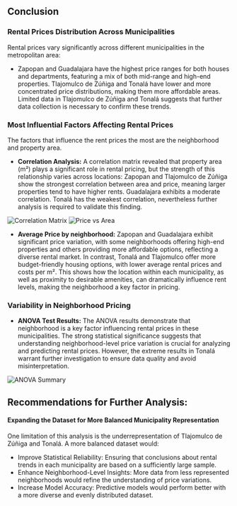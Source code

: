 ## Conclusion

### Rental Prices Distribution Across Municipalities

Rental prices vary significantly across different municipalities in the metropolitan area:

- Zapopan and Guadalajara have the highest price ranges for both houses and departments, featuring a mix of both mid-range and high-end properties.
Tlajomulco de Zúñiga and Tonalá have lower and more concentrated price distributions, making them more affordable areas.
Limited data in Tlajomulco de Zúñiga and Tonalá suggests that further data collection is necessary to confirm these trends.

### Most Influential Factors Affecting Rental Prices

The factors that influence the rent prices the most are the neighborhood and property area. 

- **Correlation Analysis:** A correlation matrix revealed that property area (m²) plays a significant role in rental pricing, but the strength of this relationship varies across locations: Zapopan and Tlajomulco de Zúñiga show the strongest correlation between area and price, meaning larger properties tend to have higher rents. Guadalajara exhibits a moderate correlation. Tonalá has the weakest correlation, nevertheless further analysis is required to validate this finding.
  
![Correlation Matrix](https://github.com/user-attachments/assets/fdfc88e2-55c2-4181-b9e1-014bec70b6bb)
![Price vs Area](https://github.com/user-attachments/assets/8f233e85-912e-4e3e-9cbb-91fb3bbb6ab1)


  
- **Average Price by neighborhood:** Zapopan and Guadalajara exhibit significant price variation, with some neighborhoods offering high-end properties and others providing more affordable options, reflecting a diverse rental market. In contrast, Tonalá and Tlajomulco offer more budget-friendly housing options, with lower average rental prices and costs per m². This shows how the location within each municipality, as well as proximity to desirable amenities, can dramatically influence rent levels, making the neighborhood a key factor in pricing.


### Variability in Neighborhood Pricing

- **ANOVA Test Results:** The ANOVA results demonstrate that neighborhood is a key factor influencing rental prices in these municipalities. The strong statistical significance suggests that understanding neighborhood-level price variation is crucial for analyzing and predicting rental prices. However, the extreme results in Tonalá warrant further investigation to ensure data quality and avoid misinterpretation.
  
![ANOVA Summary](https://github.com/user-attachments/assets/622c4686-d664-4e39-aab7-aa20b32a4783)


## Recommendations for Further Analysis:

#### Expanding the Dataset for More Balanced Municipality Representation

One limitation of this analysis is the underrepresentation of Tlajomulco de Zúñiga and Tonalá. A more balanced dataset would:

- Improve Statistical Reliability: Ensuring that conclusions about rental trends in each municipality are based on a sufficiently large sample.
- Enhance Neighborhood-Level Insights: More data from less represented neighborhoods would refine the understanding of price variations.
- Increase Model Accuracy: Predictive models would perform better with a more diverse and evenly distributed dataset.
